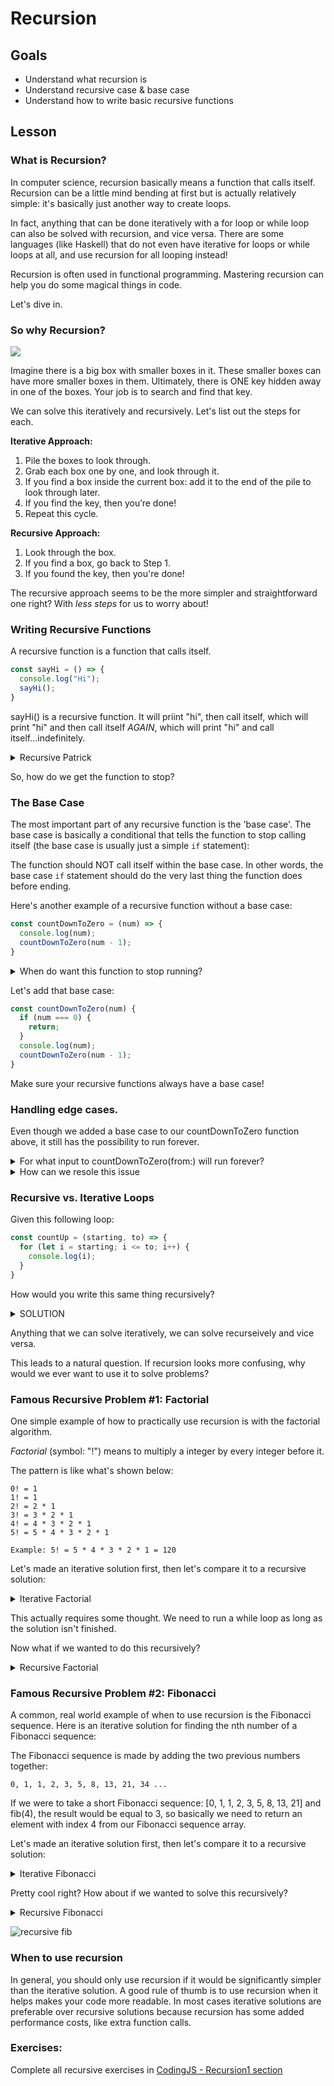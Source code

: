 # Recursion

## Goals
* Understand what recursion is
* Understand recursive case & base case
* Understand how to write basic recursive functions

## Lesson

### What is Recursion?

In computer science, recursion basically means a function that calls itself. Recursion can be a little mind bending at first but is actually relatively simple: it's basically just another way to create loops.

In fact, anything that can be done iteratively with a for loop or while loop can also be solved with recursion, and vice versa. There are some languages (like Haskell) that do not even have iterative for loops or while loops at all, and use recursion for all looping instead!

Recursion is often used in functional programming. Mastering recursion can help you do some magical things in code.

Let's dive in.

### So why Recursion?

![](../assets/boxes_in_boxes.jpg)

Imagine there is a big box with smaller boxes in it. These smaller boxes can have more smaller boxes in them. Ultimately, there is ONE key hidden away in one of the boxes. Your job is to search and find that key. 

We can solve this iteratively and recursively. Let's list out the steps for each.

**Iterative Approach:**
1. Pile the boxes to look through.
2. Grab each box one by one, and look through it.
3. If you find a box inside the current box: add it to the end of the pile to look through later.
4. If you find the key, then you’re done!
5. Repeat this cycle.

**Recursive Approach:**
1. Look through the box.
2. If you find a box, go back to Step 1.
3. If you found the key, then you're done!

The recursive approach seems to be the more simpler and straightforward one right? With *less steps* for us to worry about! 

### Writing Recursive Functions

A recursive function is a function that calls itself.

```javascript
const sayHi = () => {
  console.log("Hi");
  sayHi();
}
```

sayHi() is a recursive function. It will priint "hi", then call itself, which will print "hi" and then call itself *AGAIN*, which will print "hi" and call itself...indefinitely. 

<details>
<summary>Recursive Patrick</summary>

![recursive patrick](../assets/patrick_recursive.gif)
</details>

So, how do we get the function to stop?

### The Base Case

The most important part of any recursive function is the 'base case'. The base case is basically a conditional that tells the function to stop calling itself (the base case is usually just a simple `if` statement):

The function should NOT call itself within the base case. In other words, the base case `if` statement should do the very last thing the function does before ending.

Here's another example of a recursive function without a base case:

```javascript
const countDownToZero = (num) => {
  console.log(num);
  countDownToZero(num - 1);
}
```

<details>
<summary> When do want this function to stop running? </summary>
        When num is zero
</details>

Let's add that base case:

```javascript
const countDownToZero(num) {
  if (num === 0) {
    return;
  }
  console.log(num);
  countDownToZero(num - 1);
}
```
Make sure your recursive functions always have a base case!

### Handling edge cases.

Even though we added a base case to our countDownToZero function above, it still has the possibility to run forever.

<details>
<summary> For what input to countDownToZero(from:) will run forever?</summary>
If the input is less than zero.
</details>

<details>
<summary>How can we resole this issue</summary>

```javascript
const countDownToZero = (num) => {
  if (num <= 0) {
    return;
  }
  console.log(num);
  countDownToZero(num - 1);
}
```
</details>

### Recursive vs. Iterative Loops

Given this following loop: 

```javascript
const countUp = (starting, to) => {
  for (let i = starting; i <= to; i++) {
    console.log(i);
  }
}
```

How would you write this same thing recursively?

<details>
<summary>SOLUTION</summary>

```javascript
const countUp = (starting, to) => {
  if (to < starting) {
    return;
  }
  console.log(starting);
  countUp(starting + 1, to);
}
```
</details>

 Anything that we can solve iteratively, we can solve recurseively and vice versa. 

This leads to a natural question.  If recursion looks more confusing, why would we ever want to use it to solve problems?

### Famous Recursive Problem #1: Factorial

One simple example of how to practically use recursion is with the factorial algorithm.

*Factorial* (symbol: "!") means to multiply a integer by every integer before it.


The pattern is like what's shown below:

```
0! = 1
1! = 1
2! = 2 * 1
3! = 3 * 2 * 1
4! = 4 * 3 * 2 * 1
5! = 5 * 4 * 3 * 2 * 1
```
```
Example: 5! = 5 * 4 * 3 * 2 * 1 = 120
```

Let's made an iterative solution first, then let's compare it to a recursive solution:

<details>
<summary>Iterative Factorial</summary>

```javascript
const factorialize = (num) => {
  let result = num;
  if (num < 0) {
    // Negative Factorial doesn't make sense for Mathematicians so let's return -1 
    // to signal we can't do negative factorials
    return -1 
  }
  if (num === 0 || num === 1) 
    return 1; 
  while (num > 1) { 
    num--;
    result *= num;
  }
  return result;
}
```
</details>

This actually requires some thought. We need to run a while loop as long as the solution isn't finished. 

Now what if we wanted to do this recursively?

<details>
<summary>Recursive Factorial</summary>

```javascript
const factorialize = (num) => {
  if (num < 0) 
    return -1;
  else if (num == 0) 
    return 1;
  else
    return (num * factorialize(num - 1));
}
```
</details>

### Famous Recursive Problem #2: Fibonacci

A common, real world example of when to use recursion is the Fibonacci sequence. Here is an iterative solution for finding the nth number of a Fibonacci sequence:

The Fibonacci sequence is made by adding the two previous numbers together:

```
0, 1, 1, 2, 3, 5, 8, 13, 21, 34 ...
```

If we were to take a short Fibonacci sequence: [0, 1, 1, 2, 3, 5, 8, 13, 21] and fib(4), the result would be equal to 3, so basically we need to return an element with index 4 from our Fibonacci sequence array.

Let's made an iterative solution first, then let's compare it to a recursive solution:

<details>
<summary>Iterative Fibonacci</summary>

```javascript
const fib = (n) => {
  let arr = [0, 1];
  for (let i = 2; i < n + 1; i++){
    arr.push(arr[i - 2] + arr[i -1]);
  }
  return arr[n]
}
```
</details>

Pretty cool right? How about if we wanted to solve this recursively?

<details>
<summary>Recursive Fibonacci</summary>

```javascript
const fib = (n) => {
  if (n < 2) {
    return n;
  }
  return fib(n - 1) + fib(n - 2);
}
```
</details>

![recursive fib](../assets/fib_rec.png)

### When to use recursion

In general, you should only use recursion if it would be significantly simpler than the iterative solution. A good rule of thumb is to use recursion when it helps makes your code more readable. In most cases iterative solutions are preferable over recursive solutions because recursion has some added performance costs, like extra function calls.

### Exercises:
Complete all recursive exercises in [CodingJS - Recursion1 section](https://the-winter.github.io/codingjs/)











